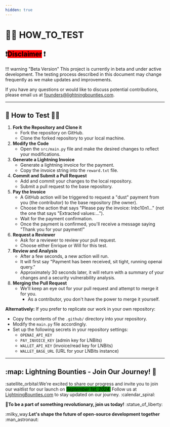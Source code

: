 ```yaml
---
hidden: true
---
```


# 👨‍💻 HOW\_TO\_TEST

## :exclamation:<mark style="background-color:red;">Disclaimer</mark> :exclamation:

!!! warning "Beta Version" This project is currently in beta and under active development. The testing process described in this document may change frequently as we make updates and improvements.

If you have any questions or would like to discuss potential contributions, please email us at  [founders@lightningbounties.com](mailto:founders@lightningbounties.com).

***

## 🧪 How to Test 👨‍🔬

1. **Fork the Repository and Clone it**
   * Fork the repository on GitHub.
   * Clone the forked repository to your local machine.
2. **Modify the Code**
   * Open the `src/main.py` file and make the desired changes to reflect your modifications.
3. **Generate a Lightning Invoice**
   * Generate a lightning invoice for the payment.
   * Copy the invoice string into the `reward.txt` file.
4. **Commit and Submit a Pull Request**
   * Add and commit your changes to the local repository.
   * Submit a pull request to the base repository.
5. **Pay the Invoice**
   * A GitHub action will be triggered to request a "dust" payment from you (the contributor) to the base repository (the owner).
   * Choose the action that says "Please pay the invoice: lnbc10n1..." (not the one that says "Extracted values:...").
   * Wait for the payment confirmation.
   * Once the payment is confirmed, you'll receive a message saying "Thank you for your payment!"
6. **Request a Reviewer**
   * Ask for a reviewer to review your pull request.
   * Choose either Enrique or Will for this test.
7. **Review and Analysis**
   * After a few seconds, a new action will run.
   * It will first say "Payment has been received, sit tight, running openai query."
   * Approximately 30 seconds later, it will return with a summary of your changes and a security vulnerability analysis.
8. **Merging the Pull Request**
   * We'll keep an eye out for your pull request and attempt to merge it for you.&#x20;
     * As a contributor, you don't have the power to merge it yourself.

**Alternatively:** If you prefer to replicate our work in your own repository:

* Copy the contents of the `.github/` directory into your repository.
* Modify the `main.py` file accordingly.
* Set up the following secrets in your repository settings:
  * `OPENAI_API_KEY`
  * `PAY_INVOICE_KEY` (admin key for LNBits)
  * `WALLET_API_KEY` (invoice/read key for LNBits)
  * `WALLET_BASE_URL` (URL for your LNBits instance)  &#x20;

***

## :map: Lightning Bounties - Join Our Journey! :compass:

:satellite\_orbital:We're excited to share our progress and invite you to join our waitlist for our launch on _<mark style="background-color:green;">September 1st, 2024.</mark>_ Follow us at [LightningBounties.com](https://lightningbounties.com) to stay updated on our journey. :calendar\_spiral:

:rocket:**To be a part of something revolutionary, join us today!** :statue\_of\_liberty:

:milky\_way:**Let's shape the future of open-source development together** :man\_astronaut:



